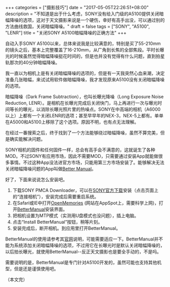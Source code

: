 +++
categories = ["摄影技巧"]
date = "2017-05-05T22:26:51+08:00"
description = "不知道是出于什么考虑，SONY没有给入门级的A5100提供关闭暗幅降噪的选项，这对于天文摄影来说是一个硬伤，幸好有高手出没，可以通过别的方法曲线救国，关闭暗幅降噪。"
draft = false
tags = ["SONY", "A5100", "LENR"]
title = "关闭SONY A5100暗幅降噪的正确方法"
+++

自动入手SONY A5100以来，总体来说我是比较满意的，特别是买了55-210mm的镜头之后，基本上完整覆盖了16-210mm，从广角到长焦的全部焦段。平时长曝光的时候虽然觉得暗幅降噪挺花时间的，但是也并没有觉得有什么问题，直到拍星轨那次的40分钟暗幅降噪。

<!--more-->

我一直以为相机上是有关闭暗幅降噪的选项的，但是有一天我突然心血来潮，决定准备几张暗幅，来试试用软件做暗幅降噪，我才发现原来A5100没有关闭暗幅降噪的选项。

暗幅降噪（Dark Frame Subtraction），也叫长曝光降噪（Long Exposure Noise Reduction, LENR）。是相机在长曝光完成后关闭快门，马上再进行一次与曝光时间等长的曝光，以消除长曝光照片里的热噪点。SONY在中高端的相机（A6000以上）上都有一个关闭LENR的选项；甚至早早年的NEX-3，NEX-5上都有。单单在A5000和A5100上移除了这个选项。原因不明，也有点无法理解。

在经过一番搜索之后，终于找到了一个方法能够绕过暗幅降噪，虽然不算完美，但是确实能解决问题。

SONY相机的固件和任何固件一样，总会有高手会不满意的，这就诞生了各种MOD。不过SONY有应用市场，因此不需要MOD，只需要通过安装App就能做很多事情。不过这种App没法进官方市场，只能用第三方市场安装了。能够解决无法关闭暗幅降噪问题的App叫做[Better Manual](https://github.com/obs1dium/BetterManual)。

好了，下面来说说怎么安装吧。

1. 下载SONY PMCA Downloader，可以在[SONY官方下载](https://www.playmemoriescameraapps.com/portal/)安装（点击页面上的“连接相机”），安装完成后需要重启系统。
2. 在Safari或IE中打开[OpenMemories](https://sony-pmca.appspot.com/apps) (网站在AppSpot上，需要科学上网)，打开[BetterManual](https://sony-pmca.appspot.com/plugin/app/com.obsidium.bettermanual)安装界面。
3. 把相机设置为MTP模式（实测用U盘模式也没问题），插上电脑。
4. 点击“Install BetterManual”按钮，稍等片刻。
5. 安装完成后，断开相机。到应用里打开BetterManual。

BetterManual的使用请参考其[官网](https://github.com/obs1dium/BetterManual)说明，可能需要适应一下。BetterManual并不能为系统添加关闭暗幅降噪的选项，不过用它在长曝光时是默认关闭暗幅降噪的，以后拍长曝光，就使用BetterManual--反正天文摄影也是要全手动的，不是吗。

需要说明的是，BetterManual是专门针对A5100开发的，虽然可能也支持其他机型，但是还是谨慎使用吧。

（本文完）


